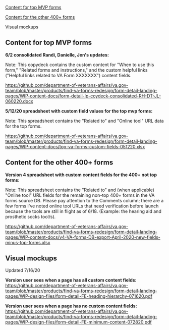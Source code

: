 
[Content for top MVP forms](#content-for-top-mvp-forms)

[Content for the other 400+ forms](#content-for-the-other-400-forms)

[Visual mockups](#visual-mockups)


## Content for top MVP forms

__6/2 consolidated Randi, Danielle, Jen's updates:__

Note: This copydeck contains the custom content for "When to use this form," "Related forms and instructions," and the custom helpful links ("Helpful links related to VA Form XXXXXXX") content fields. 

https://github.com/department-of-veterans-affairs/va.gov-team/blob/master/products/find-va-forms-redesign/form-detail-landing-pages/WIP-content-docs/form-detail-lp-coydeck-consolidated-RH-DT-JL-060220.docx



__5/12/20 spreadsheet with custom field values for the top mvp forms:__

Note: This spreadsheet contains the "Related to" and "Online tool" URL data for the top forms. 

https://github.com/department-of-veterans-affairs/va.gov-team/blob/master/products/find-va-forms-redesign/form-detail-landing-pages/WIP-content-docs/top-va-forms-custom-fields-051220.xlsx



## Content for the other 400+ forms

__Version 4 spreadsheet with custom content fields for the 400+ not top forms:__ 

Note: This spreadsheet contains the "Related to" and (when applicable) "Online tool" URL fields for the remaining non-top 400+ forms in the VA forms source DB. Please pay attention to the Comments column; there are a few forms I've noted online tool URLs that need verification before launch because the tools are still in flight as of 6/18. (Example: the hearing aid and prosthetic socks tool/s).

https://github.com/department-of-veterans-affairs/va.gov-team/blob/master/products/find-va-forms-redesign/form-detail-landing-pages/WIP-content-docs/v4-VA-forms-DB-export-April-2020-new-fields-minus-top-forms.xlsx



## Visual mockups

Updated 7/16/20

__Version user sees when a page has all custom content fields:__
https://github.com/department-of-veterans-affairs/va.gov-team/blob/master/products/find-va-forms-redesign/form-detail-landing-pages/WIP-design-files/form-detail-FE-heading-hierarchy-071620.pdf

__Version user sees when a page has no custom content fields:__
https://github.com/department-of-veterans-affairs/va.gov-team/blob/master/products/find-va-forms-redesign/form-detail-landing-pages/WIP-design-files/form-detail-FE-minimum-content-072820.pdf

